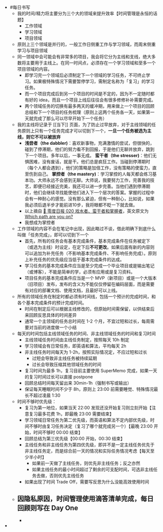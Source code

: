 - #每日书写
	- 我的时间/精力将主要分为三个大的领域来提升效率【时间管理是永恒的话题】
		- 工作领域
		- 学习领域
		- 项目领域
	- 原则上三个领域是并行的，一般工作日侧重工作与学习领域，而周末侧重学习与项目领域
	- 同一领域中会可能会有非常多的项目，我会将它分为主线和支线，绝大多数将主要用于主线上。在同一时间点，必须存在一个学习领域和至多一个项目领域的内容。
		- 即学习完一个领域后必须制定下一个领域的学习任务，不可终止学习。如果极特殊情况下需要暂停学习，需制定名称为「复习」的学习任务。
		- 而一个项目完成后到另一个项目的时间是不定的，因为不一定随时都有好的 idea，而且一个项目上线后往往会有很多修修补补需要完成。
		- 两个领域任务的切换有最多两天的缓冲期，用来做上一个项目的回顾总结和下一个项目的任务梳理（原则上这两个任务各一天，如果第一天就完成了那么可以尽早开始下一个任务）
	- 我的主线将记录于 [[当下]] 页面，为了防止过早放弃，对于主线领域的任务原则上只有一个任务完成才可以切到下一个，**一旦一个任务被选为主线，则它不可以被放弃**
		- **浅尝者（the dabbler)**：喜欢新事物，充满激情的尝试，但很快的，碰到了停滞期，他们的努力看不到回报，于是他们无聊并放弃，跳到下一个项目。多年以后，一事无成。
		  **蛮干者（the stresser)**：他们无惧困难，没有废话，就是干。他们总是疯狂工作。当碰到停滞期时（每个人都会遇到），他们的策略是加倍工作，没有策略的使蛮力，直至伤到自己。
		  **掌控者（the mastery)**：学习掌控的人每天都会练习基本功。大师永远不会感到无聊。大师说，我要努力工作，完善我的技艺，即便已经接近完美，我还可以进一步完善。当他们遇到停滞期时，他们会继续寻找能使他们进入下一个层次的答案。掌握的过程中会有一种耐心的感觉。没有那么紧迫，但有一种耐心，比如说，如果我必须后退半步才能前进10步，我将眼都不眨一下就去做。
		- 以上摘自 [🥤 零度日报 020 戏水者、蛮干者和掌握者](https://zerocoke.ck.page/posts/020)，英文原文为 [Which path are you on?](http://www.lorettahelson.com/which-path-are-you-on/)
		- 我想成为掌控者
	- 工作领域的内容不会在笔记中出现，因此略过不谈，借此明确下到底什么叫做「任务完成」，即可以切到下一个
		- 首先，所有的任务会有基本完成条件，基本完成条件在任务被定下（或选为主线）时设定，在定下后**不可更改**。如果后面有新的内容则可以追加为补充任务（不影响基本完成条件、不影响任务完成）。原则上补充任务的优先级应当低于基本完成条件的达成。
		- 学习任务的基本完成条件应当是至少完成一个毕业项目或是输出笔记（或博客），不能是简单的学，必须有应用或是复习资料。
		- 项目任务的基本完成条件应当是一个 MVP（新项目）或是一个大版本（旧项目）发布，发布的含义为不能仅仅停留在编码层面，而是需要有对应的部署文档、使用文档，且最好可以上线。
	- 所有的领域任务在制定时都必须有时间线，包括一个预计的完成时间，和各个基本完成条件的预计完成时间。
		- 时间在制定后可以根据主线修改的，但原始时间需保留，以供结束后来回顾反思具体的时间差异
		- 通常一个主领域的任务总时间在 1-2 个月，不宜过短和过长，每周需要对当前的进度做一个小结
	- 每天的时间包括主线领域任务的时间、非主线领域任务的时间和复习时间
		- 主线领域任务时间由主线任务制定，按照每天 10h 制定
		- 学习领域会有日常任务，即英语和算法，平均每天 2h
		- 非主线任务时间每天为 1-2h，按照实际情况定，不应过短和过长
			- 过短会导致非主线任务被持续延期
			- 过长会导致压缩其他领域任务的时间
		- 复习时间为最多 1h，复习目前主要使用 SuperMemo 完成，如果一天的复习时间过长可以直接 postpone
		- 回顾总结时间每天留出来 30min-1h（强制书写或输出）
		- 保证每天睡眠时间不少于 8h，原则上 23:00 前需要睡觉、特殊情况最长不超过凌晨 1:30
	- 时间不够时优先级：
		- 复习为第一地位，如果当天 22:00 发现还没开始复习则立刻开始【注意复习最多花费 1h，即最晚 23:00 需要结束】
		- 学习领域日常任务为第二优先级，而英语和算法不定内部优先级，时间不够时由复习任务决定（复习了哪个就完成另一个）【最晚 23:00 开始，时间不够时 00:00 结束】
		- 回顾总结为第三优先级【00:00 开始，00:30 结束】
		- 主线任务和非主线任务为第四优先级，即并不是一定主线任务优先于非主线任务定，而是综合前一天的情况和实际任务情况考虑【每天至少半小时】
			- 如果前一天做了主线任务，则优先非主线任务；反之亦然
			- 如果主线任务的最小时间超过了剩余的可支配时间，可选非主线任务去做，否则优先主线任务
		- 如果出现了时间 Trade Off，需要写反思为什么没能高效使用时间
	- 因隐私原因，时间管理使用滴答清单完成，每日回顾则写在 Day One
		-
		-
-